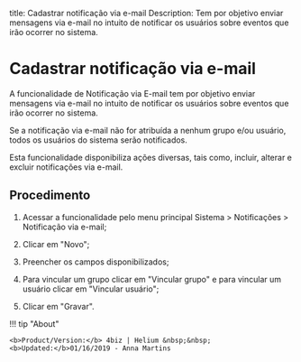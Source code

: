 title: Cadastrar notificação via e-mail
Description: Tem por objetivo enviar mensagens via e-mail no intuito de notificar os usuários sobre eventos que irão ocorrer no sistema.
# Cadastrar notificação via e-mail

A funcionalidade de Notificação via E-mail tem por objetivo enviar mensagens via
e-mail no intuito de notificar os usuários sobre eventos que irão ocorrer no
sistema.

Se a notificação via e-mail não for atribuída a nenhum grupo e/ou usuário, todos
os usuários do sistema serão notificados.

Esta funcionalidade disponibiliza ações diversas, tais como, incluir, alterar e
excluir notificações via e-mail.

Procedimento
---------

1.  Acessar a funcionalidade pelo menu principal Sistema \> Notificações \>
    Notificação via e-mail;

2.  Clicar em "Novo";

3.  Preencher os campos disponibilizados;

4.  Para vincular um grupo clicar em "Vincular grupo" e para vincular um usuário
    clicar em "Vincular usuário";

5.  Clicar em "Gravar".


!!! tip "About"

    <b>Product/Version:</b> 4biz | Helium &nbsp;&nbsp;
    <b>Updated:</b>01/16/2019 - Anna Martins
